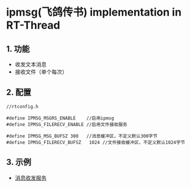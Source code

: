 # ipmsg(飞鸽传书) implementation in RT-Thread

## 1. 功能
- 收发文本消息
- 接收文件（单个每次）

## 2. 配置
```
//rtconfig.h

#define IPMSG_MSGRS_ENABLE    //启用ipmsg
#define IPMSG_FILERECV_ENABLE //启用文件接收服务

#define IPMSG_MSG_BUFSZ 300   //消息缓冲区，不定义默认300字节
#define IPMSG_FILERECV_BUFSZ   1024 //文件接收缓冲区，不定义默认1024字节

```

## 3. 示例
- [消息收发服务](examples/msgrs.c)
